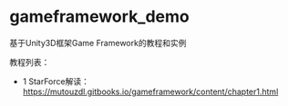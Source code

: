 # gameframework_demo
基于Unity3D框架Game Framework的教程和实例

教程列表：
 - 1 StarForce解读：https://mutouzdl.gitbooks.io/gameframework/content/chapter1.html
